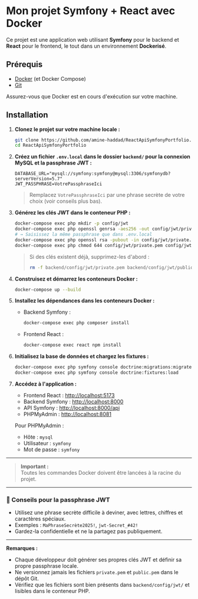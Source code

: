 # Mon projet Symfony + React avec Docker

Ce projet est une application web utilisant **Symfony** pour le backend et **React** pour le frontend, le tout dans un environnement **Dockerisé**.

## Prérequis

- [Docker](https://www.docker.com/products/docker-desktop) (et Docker Compose)
- [Git](https://git-scm.com/)

Assurez-vous que Docker est en cours d'exécution sur votre machine.

## Installation

1. **Clonez le projet sur votre machine locale :**
    ```bash
    git clone https://github.com/amine-haddad/ReactApiSymfonyPortfolio.git
    cd ReactApiSymfonyPortfolio
    ```

2. **Créez un fichier `.env.local` dans le dossier `backend/` pour la connexion MySQL et la passphrase JWT :**
    ```env
    DATABASE_URL="mysql://symfony:symfony@mysql:3306/symfonydb?serverVersion=5.7"
    JWT_PASSPHRASE=VotrePassphraseIci
    ```
    > Remplacez `VotrePassphraseIci` par une phrase secrète de votre choix (voir conseils plus bas).

3. **Générez les clés JWT dans le conteneur PHP :**
    ```bash
    docker-compose exec php mkdir -p config/jwt
    docker-compose exec php openssl genrsa -aes256 -out config/jwt/private.pem 4096
    # → Saisissez la même passphrase que dans .env.local
    docker-compose exec php openssl rsa -pubout -in config/jwt/private.pem -out config/jwt/public.pem
    docker-compose exec php chmod 644 config/jwt/private.pem config/jwt/public.pem
    ```
    > Si des clés existent déjà, supprimez-les d'abord :
    > ```bash
    > rm -f backend/config/jwt/private.pem backend/config/jwt/public.pem
    > ```

4. **Construisez et démarrez les conteneurs Docker :**
    ```bash
    docker-compose up --build
    ```

5. **Installez les dépendances dans les conteneurs Docker :**
    - Backend Symfony :
        ```bash
        docker-compose exec php composer install
        ```
    - Frontend React :
        ```bash
        docker-compose exec react npm install
        ```

6. **Initialisez la base de données et chargez les fixtures :**
    ```bash
    docker-compose exec php symfony console doctrine:migrations:migrate
    docker-compose exec php symfony console doctrine:fixtures:load
    ```

7. **Accédez à l'application :**
    - Frontend React : [http://localhost:5173](http://localhost:5173)
    - Backend Symfony : [http://localhost:8000](http://localhost:8000)
    - API Symfony : [http://localhost:8000/api](http://localhost:8000/api)
    - PHPMyAdmin : [http://localhost:8081](http://localhost:8081)

    Pour PHPMyAdmin :
    - Hôte : `mysql`
    - Utilisateur : `symfony`
    - Mot de passe : `symfony`

---

> **Important :**  
> Toutes les commandes Docker doivent être lancées à la racine du projet.

---

### 🔑 Conseils pour la passphrase JWT

- Utilisez une phrase secrète difficile à deviner, avec lettres, chiffres et caractères spéciaux.
- Exemples : `MaPhraseSecrète2025!`, `jwt-Secret_#42!`
- Gardez-la confidentielle et ne la partagez pas publiquement.

---

**Remarques :**
- Chaque développeur doit générer ses propres clés JWT et définir sa propre passphrase locale.
- Ne versionnez jamais les fichiers `private.pem` et `public.pem` dans le dépôt Git.
- Vérifiez que les fichiers sont bien présents dans `backend/config/jwt/` et lisibles dans le conteneur PHP.
